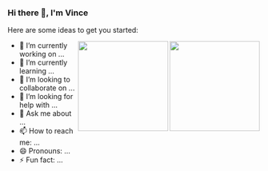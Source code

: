 ### Hi there 👋, I'm Vince

Here are some ideas to get you started:

<img align="right" height="180em" src="https://github-readme-stats.vercel.app/api/top-langs/?username=dev-techguy&layout=compact&theme=radical" />
<img align="right" height="180em" src="https://github-readme-stats.vercel.app/api?username=dev-techguy&show_icons=true&theme=radical" />


- 🔭 I’m currently working on ...
- 🌱 I’m currently learning ...
- 👯 I’m looking to collaborate on ...
- 🤔 I’m looking for help with ...
- 💬 Ask me about ...
- 📫 How to reach me: ...
- 😄 Pronouns: ...
- ⚡ Fun fact: ...

